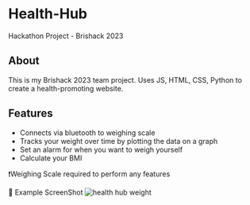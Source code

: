 # Health-Hub
Hackathon Project - Brishack 2023

## About
This is my Brishack 2023 team project. Uses JS, HTML, CSS, Python to create a health-promoting website.

## Features
- Connects via bluetooth to weighing scale
- Tracks your weight over time by plotting the data on a graph
- Set an alarm for when you want to weigh yourself
- Calculate your BMI

❗Weighing Scale required to perform any features

📸 Example ScreenShot
![health hub weight](https://user-images.githubusercontent.com/40807285/222525227-2f3883de-ea20-4b1b-a8a6-fd622deab310.png)
